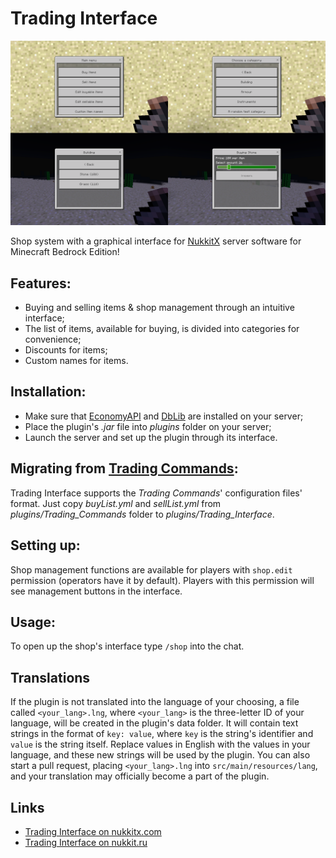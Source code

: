 # Trading Interface
![cover](screenshots/cover.png)

Shop system with a graphical interface for [NukkitX][nukkitx] server software for Minecraft Bedrock Edition!

## Features:
-   Buying and selling items & shop management through an intuitive interface;
-   The list of items, available for buying, is divided into categories for convenience;
-   Discounts for items;
-   Custom names for items.

## Installation:
-   Make sure that [EconomyAPI][economy] and [DbLib][dblib] are installed on your server;
-   Place the plugin's _.jar_ file into _plugins_ folder on your server;
-   Launch the server and set up the plugin through its interface.

## Migrating from [Trading Commands](https://github.com/Leonidius20/TradingCommands):
Trading Interface supports the _Trading Commands_' configuration files' format. Just copy _buyList.yml_ and _sellList.yml_ from _plugins/Trading_Commands_ folder to _plugins/Trading_Interface_.

## Setting up:
Shop management functions are available for players with `shop.edit` permission (operators have it by default). Players with this permission will see management buttons in the interface.

## Usage:
To open up the shop's interface type `/shop` into the chat.

## Translations
If the plugin is not translated into the language of your choosing, a file called `<your_lang>.lng`, where `<your_lang>` is the three-letter ID of your language, will be created in the plugin's data folder. It will contain text strings in the format of `key: value`, where `key` is the string's identifier and `value` is the string itself. Replace values in English with the values in your language, and these new strings will be used by the plugin. You can also start a pull request, placing `<your_lang>.lng` into `src/main/resources/lang`, and your translation may officially become a part of the plugin.

## Links
-   [Trading Interface on nukkitx.com](https://nukkitx.com/resources/trading-interface.113/)
-   [Trading Interface on nukkit.ru](http://forums.voxelwind.com/resources/trading-interface.144/)

[economy]: https://github.com/EconomyS/EconomyAPI
[dblib]: https://github.com/fromgate/DbLib
[nukkitx]: http://github.com/NukkitX/Nukkit
